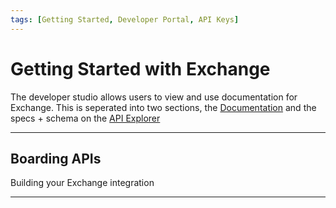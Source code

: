 ```yaml
---
tags: [Getting Started, Developer Portal, API Keys]
---
```


# Getting Started with Exchange

The developer studio allows users to view and use documentation for Exchange. This is seperated into two sections, the [Documentation](?path=/docs/introduction/exchange-intro.md) and the specs + schema on the [API Explorer](../api/?type=post&path=/boarding/add_application)

---

## Boarding APIs

Building your Exchange integration

<!-- type: row -->

<!-- type: card
title: Using our APIs
description: Submits an application to its next step in the workflow.
link: ../api/?type=post&path=/boarding//application
-->
<!-- type: card
title: Authentication
description: Auth text
link: ../api/?type=post&path=/boarding/add_application
-->

<!-- type: card
title: Boarding
description: Boarding Text
link: ../api/?type=post&path=/boarding/outlet/add
-->

<!-- type: card
title: Underwriting
description: Submits an application to its next step in the workflow.
link: ../api/?type=post&path=/boarding//application
-->
<!-- type: card
title: Funding
description: Funding Text
link: ../api/?type=post&path=/boarding/add_application
-->

<!-- type: card
title: Reporting
description: Reporting text
link: ../api/?type=post&path=/boarding/outlet/add
-->

<!-- type: card
title: Transactions
description: Submits an application to its next step in the workflow.
link: ../api/?type=post&path=/boarding//application
-->

<!-- type: card
title: Maintenance
description: Submits an application to its next step in the workflow.
link: ../api/?type=post&path=/boarding//application
-->
<!-- type: row-end -->

---

